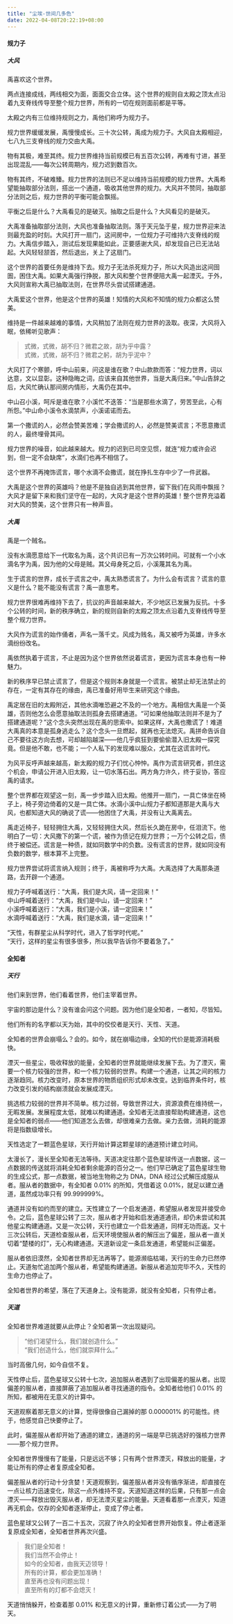 ```yaml
---
title: "尘埃-世间几多色"
date: 2022-04-08T20:22:19+08:00
---
```


#### 规力子

##### 大风

禹喜欢这个世界。

两点连接成线，两线相交为面，面面交合立体。这个世界的规则自太殿之顶太点沿着九支脊线传导至整个规力世界，所有的一切在规则面前都是平等。

太殿之内有三位维持规则之力，禹他们称呼为规力子。

规力世界缓缓发展，禹慢慢成长。三十次公转，禹成为规力子。大风自太殿相迎，七八九三支脊线的规力交由大禹。

物有其极，难至其终。规力世界维持当前规模已有五百次公转，再难有寸进，甚至出现混乱——每次公转周期内，规力迟到数百次。

物有其终，不破难臻。规力世界的法则已不足以维持当前规模的规力世界。大禹希望能抽取部分法则，搭出一个通道，吸收其他世界的规力。大风并不赞同，抽取部分法则之后，规力世界的平衡可能会飘摇。

平衡之后是什么？大禹看见的是破灭。抽取之后是什么？大风看见的是破灭。

大禹准备抽取部分法则，大风也准备抽取法则。落于天元坠于星，规力世界迎来法则最充盈的时刻。大风打开一扇门，这间房中，一位规力子可维持六支脊线的规力。大禹信步踏入，测试后发现果能如此，正要感谢大风，却发现自己已无法站起。大风轻轻颔首，然后退出，关上了这扇门。

这个世界的首要任务是维持下去。规力子无法杀死规力子，所以大风造出这间囹圄，困住大禹。如果大禹强行挣脱，那大风和整个世界便陪大禹一起湮灭。于外，大风则宣称大禹已抽取法则，在世界尽头尝试搭建通道。

大禹爱这个世界，他是这个世界的英雄！知情的大风和不知情的规力众都这么赞美。

维持是一件越来越难的事情，大风稍加了法则在规力世界的汲取。夜深，大风将入眠，依稀听见歌声：

> 式微，式微，胡不归？微君之故，胡为乎中露？  
> 式微，式微，胡不归？微君之躬，胡为乎泥中？

大风打了个寒颤，呼中山前来，问这是谁在歌？中山款款而答：“规力世界，词以达意，文以显彰。这种隐晦之词，应该来自其他世界，当是大禹归来。”中山告辞之后，大风忙确认那间房内情形，大禹仍在其中。

中山召小溪，呵斥是谁在歌？小溪忙不迭答：“当是那些水滴了，劳苦至此，心有所怨。”中山命小溪令水滴禁声，小溪诺诺而去。

第一个撒谎的人，必然会赞美苦难；学会撒谎的人，必然是赞美谎言；不愿意撒谎的人，最终埋骨其间。

规力世界的噪音，如此越来越大。规力的迟到已司空见惯，就连“规力或许会迟到，但一定不会缺席”，水滴们也再不相信了。

这个世界不再掩饰谎言，哪个水滴不会撒谎，就在挣扎生存中少了一件武器。

大禹是这个世界的英雄吗？他是不是独自逃到其他世界，留下我们在风雨中飘摇？大风才是留下来和我们坚守在一起的，大风才是这个世界的英雄！整个世界充溢着对大风的赞美，这个世界只有一种声音。

##### 大禹

禹是一个贼名。

没有水滴愿意给下一代取名为禹，这个共识已有一万次公转时间。可就有一个小水滴名字为禹，因为他的父母是贼。其父母身死之后，小溪蔑其名为禹。

生于谎言的世界，成长于谎言之中，禹太熟悉谎言了。为什么会有谎言？谎言的意义是什么？能不能没有谎言？禹一直思考。

规力世界很难再维持下去了，抗议的声音越来越大，不少地区已发展为反抗。十多个公转的时间，新的秩序确立，新的规则自新的太殿之顶太点沿着九支脊线传导至整个规力世界。

大风作为谎言的始作俑者，声名一落千丈。风成为贱名，禹又被呼为英雄，许多水滴纷纷改名。

禹依然执着于谎言，不止是因为这个世界依然说着谎言，更因为谎言本身也有一种魅力。

新的秩序早已禁止谎言了，但是这个规则本身就是一个谎言。被禁止却无法禁止的存在，一定有其存在的缘由，禹已准备好用毕生来研究这个缘由。

禹定居在旧的太殿附近，其他水滴唯恐避之不及的一个地方。禹相信大禹是一个英雄，否则他怎么会愿意抽取法则孤身去搭建通道。“可如果他抽取法则并不是为了搭建通道呢？”这个念头突然出现在禹的思索中。如果这样，大禹也撒谎了！难道大禹真的本意是孤身逃走么？这个念头一旦燃起，就再也无法熄灭。禹拼命告诉自己不要往这方向去想，可却越陷越深——他几乎疯狂到要偷偷潜入旧太殿一探究竟。但是他不敢，也不能；一个人私下的发现难以服众，尤其在这谎言时代。

为风平反呼声越来越高，新太殿的规力子们忧心忡忡。禹作为谎言研究者，抓住这个机会，申请公开进入旧太殿，让一切水落石出。两方角力许久，终于妥协，答应禹的请求。

整个世界都在观望这一刻，禹一步步踏入旧太殿。他推开一扇门，一具亡体坐在椅子上，椅子旁边倚着的又是一具亡体。水滴小溪中山规力子都知道那是大禹与大风，也都知道大风的确说了谎——他困住了大禹，并没有让大禹离去。

禹走近椅子，轻轻拥住大禹，又轻轻拥住大风，然后长久跪在房中，任泪流下。他明白了一切：大风撒下的第一个谎，被作为债记在规力世界；一万个公转之后，债终于被偿还。谎言是一种债，就如同数学中的负数。没有谎言的世界，就如同没有负数的数学，根本算不上完整。

规力世界尝试将谎言纳入规则；终于，禹被称呼为大禹。大禹选择了大禹那条道路，去开辟一个通道。

规力子呼喊着送行：“大禹，我们是大风，请一定回来！”  
中山呼喊着送行：“大禹，我们是中山，请一定回来！”  
小溪呼喊着送行：“大禹，我们是小溪，请一定回来！”  
水滴呼喊着送行：“大禹，我们是水滴，请一定回来！”  

“天性，有群星尘从科学时代，进入了哲学时代呢。”  
“天行，这样的星尘有很多很多，所以我早告诉你不要着急了。”

#### 全知者

##### 天行

他们来到世界，他们看着世界，他们主宰着世界。

宇宙的那边是什么？没有谁会问这个问题。因为他们是全知者，一者知，尽皆知。

他们所有的名字都以天为始，其中的佼佼者是天行、天性、天道。

全知者的世界会崩塌么？会的。如今，就在崩塌边缘，全知的代价是能源消耗极快。

湮灭一些星尘，吸收释放的能量，全知者的世界就能继续发展下去。为了湮灭，需要一个核力较强的世界，和一个核力较弱的世界。构建一个通道，让其之间的核力逐渐趋同。核力改变时，原本世界的物质组织形式却未改变。达到临界条件时，核力改变引发的结构崩溃就会发展成湮灭。

挑选核力较弱的世界并不简单。核力过弱，导致世界过大，资源浪费在维持统一，无暇发展。发展程度太低，就难以构建通道。全知者无法直接帮助构建通道，这也是全知者的弱点——他们知道怎么去做，却很难亲力去做。亲力去做，消耗的能源将是指数级增长。

天性选定了一颗蓝色星球，天行开始计算这颗星球的通道预计建立时间。

太漫长了，漫长至全知者无法等待。天道决定往那个蓝色星球传送一点数据，这一点数据的传送就将消耗全知者剩余能源的百分之一。他们早已确定了蓝色星球生物的生成公式，那一点数据，被当地生物称之为 DNA，DNA 经过公式解压成服从者。服从者的数据中，有全知者 0.01% 的所知，凭借着这 0.01%，就足以建立通道，虽然成功率只有 99.999999%。

通道并没有如约而至的建立。天性建立了一个启发通道，希望服从者发现并接受命令。之后，蓝色星球公转了三次，服从者才开始和启发通道通讯，却仍未尝试和其他星尘构建通道。又是一次公转，天行也建立一个启发通道，同样无功而返。又十三次公转后，天道检查服从者，后天环境使服从者的解压出了偏差，服从者一直关切着“楚楼的灯”，无心构建通道。天道新设定一条启发通道，希望能纠正偏差。

服从者依旧漠然，全知者世界却无法再等了。能源濒临枯竭，天行的生命力已然停止。天道匆忙追加两个服从者，希望能构建通道。新服从者追加完毕不久，天性的生命力也停止了。

全知者世界的希望，落在了天道身上。没有能源，就没有全知者，只有停止者。

##### 天道

全知者世界难道就要从此停止？全知者第一次出现疑问。

> “他们渴望什么，我们就创造什么。”  
“我们创造什么，他们就崇拜什么。”  

当时高傲几何，如今自信不复。

天性停止后，蓝色星球又公转十七次，追加服从者遇到了出现偏差的服从者。出现偏差的服从者，直接屏蔽了追加服从者寻找通道的指令。全知者给他们 0.01% 的所知，都被用在无意义的计算中。

天道观察着那无意义的计算，觉得很像自己漏掉的那 0.000001% 的可能性。终于，他感觉自己快要停止了。

此时，偏差服从者却开始了通道的建立，通道的另一端是早已挑选好的强核力世界——那个规力世界。

全知者世界慢慢有了能量，只是远远不够；只有两个世界湮灭，释放出的能量，才能让所有的停止者复原成全知者。

偏差服从者的行动十分贪婪！天道观察到，偏差服从者并没有循序渐进，却直接在一点让核力迅速变化，除这一点外维持不变。天道知道这样的后果，只有那一点会湮灭——释放出毁灭服从者，却无法湮灭星尘的能量。天道看着那一点湮灭，知道再无机会。仅存的全知者逐渐停止，变成了停止者。

蓝色星球又公转了一百二十五次，沉寂了许久的全知者世界开始恢复。停止者逐渐复原成全知者，全知者世界再次兴盛。

> 我们是全知者！  
> 我们当然不会停止！  
> 如今的全知者，由我天迈领导！  
> 所有的计算，都会更加准确！  
> 直至再也没有问题出现！  
> 直至所有的灯都不会熄灭！

天道悄悄躲开，检查着那 0.01% 和无意义的计算，重新修订着公式——为了明天。
